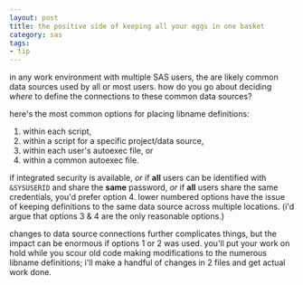 ```yaml
---
layout: post
title: the positive side of keeping all your eggs in one basket
category: sas
tags:
- tip
---
```


in any work environment with multiple SAS users, the are likely common data sources used by all or most users. how do you go about deciding *where* to define the connections to these common data sources?

<!--more-->

here's the most common options for placing libname definitions:

1. within each script,
2. within a script for a specific project/data source,
3. within each user's autoexec file, or
4. within a common autoexec file.

if integrated security is available, *or* if **all** users can be identified with `&SYSUSERID` and share the **same** password, *or* if **all** users share the same credentials, you'd prefer option 4. lower numbered options have the issue of keeping definitions to the same data source across multiple locations. (i'd argue that options 3 & 4 are the only reasonable options.)

changes to data source connections further complicates things, but the impact can be enormous if options 1 or 2 was used. you'll put your work on hold while you scour old code making modifications to the numerous libname definitions; i'll make a handful of changes in 2 files and get actual work done.